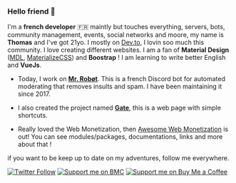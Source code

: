### Hello friend 👋

I'm a **french developer** :fr: maintly but touches everything, servers, bots, community management, events, social networks and moore, my name is **Thomas** and I've got 21yo. I mostly on [Dev.to](https://dev.to/thomasbnt), I lovin soo much this community. I love creating different websites. I am a fan of **Material Design** ([MDL](https://getmdl.io/), [MaterializeCSS](https://materializecss.com/)) and **Boostrap** ! I am learning to write better English and **VueJs**.

- Today, I work on **[Mr. Robøt](https://mrrobot.app/)**. This is a french Discord bot for automated moderating that removes insults and spam. I have been maintaining it since 2017.

- I also created the project named **[Gate](https://gate.thomasbnt.fr/)**, this is a web page with simple shortcuts. 

- Really loved the Web Monetization, then [Awesome Web Monetization](https://github.com/thomasbnt/awesome-web-monetization) is out! You can see modules/packages, documentations, links and more about that !

if you want to be keep up to date on my adventures, follow me everywhere.

[![Twitter Follow](https://img.shields.io/twitter/follow/Thomasbnt_?color=%231DA1F2&label=Follow%20me&logo=Twitter&style=for-the-badge)](https://twitter.com/Thomasbnt_) [![Support me on BMC](https://img.shields.io/badge/Follow%20me%20on-DEV-black?style=for-the-badge)](https://dev.to/thomasbnt) [![Support me on Buy Me a Coffee](https://img.shields.io/badge/Support%20me-☕-orange.svg?style=for-the-badge)](https://www.buymeacoffee.com/thomasbnt)



